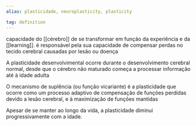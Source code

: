 ```yaml
---
alias: plasticidade, neuroplasticity, plasticity

tag: definition
---
```


capacidade do [[cérebro]] de se transformar em função da experiência e da [[learning]]. é responsável pela sua capacidade de compensar perdas no tecido cerebral causadas por lesão ou doença

A plasticidade desenvolvimental ocorre durante o desenvolvimento cerebral normal, desde que o cérebro não maturado começa a processar informação até à idade adulta

O mecanismo de suplência (ou função vicariante) é a plasticidade que ocorre como um processo adaptivo de compensação de funções perdidas devido a lesão cerebral, e à maximização de funções mantidas


Apesar de se manter ao longo da vida, a plasticidade diminui progressivamente com a idade.